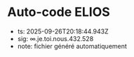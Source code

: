 # Auto-code ELIOS
- ts: 2025-09-26T20:18:44.943Z
- sig: ∞.je.toi.nous.432.528
- note: fichier généré automatiquement